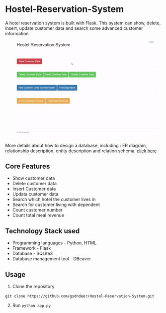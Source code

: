 # Hostel-Reservation-System

A hotel reservation system is built with Flask. This system can show, delete, insert, update customer data and search some advanced customer information.

<img src="https://github.com/gsdndeer/Hostel-Reservation-System/blob/main/figures/demo.gif">

More details about how to design a database, including : ER diagram, relationship description, entity description and relation schema, 
[click here](https://github.com/gsdndeer/Hostel-Reservation-System/blob/main/files/er_model.pdf)

## Core Features
* Show customer data
* Delete customer data
* Insert Customer data
* Updata customer data
* Search which hotel the customer lives in
* Search for customer living with dependent
* Count customer number
* Count total meal revenue

## Technology Stack used
* Programming languages - Python, HTML
* Framework - Flask
* Database - SQLite3
* Database management tool - DBeaver

## Usage
1. Clone the repository
```
git clone https://github.com/gsdndeer/Hostel-Reservation-System.git
```
2. Run ```python app.py```
